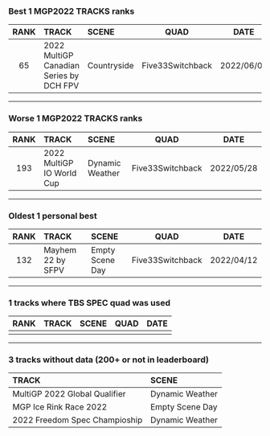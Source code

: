 ### Best 1 MGP2022 TRACKS ranks
|RANK|TRACK|SCENE|QUAD|DATE|
|:---:|:---|:---|:---:|:---:|
|65|2022 MultiGP Canadian Series by DCH FPV|Countryside|Five33Switchback|2022/06/04|
---
### Worse 1 MGP2022 TRACKS ranks
|RANK|TRACK|SCENE|QUAD|DATE|
|:---:|:---|:---|:---:|:---:|
|193|2022 MultiGP IO World Cup|Dynamic Weather|Five33Switchback|2022/05/28|
---
### Oldest 1 personal best
|RANK|TRACK|SCENE|QUAD|DATE|
|:---:|:---|:---|:---:|:---:|
|132|Mayhem 22 by SFPV|Empty Scene Day|Five33Switchback|2022/04/12|
---
### 1 tracks where TBS SPEC quad was used
|RANK|TRACK|SCENE|QUAD|DATE|
|:---:|:---|:---|:---:|:---:|
||||||
---
### 3 tracks without data (200+ or not in leaderboard)
|TRACK|SCENE|
|:---|:---|
|MultiGP 2022 Global Qualifier|Dynamic Weather|
|MGP Ice Rink Race 2022|Empty Scene Day|
|2022 Freedom Spec Champioship|Dynamic Weather|
